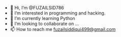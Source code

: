 - 👋 Hi, I’m @FUZAILSID786
- 👀 I’m interested in programming and hacking.
- 🌱 I’m currently learning Python
- 💞️ I’m looking to collaborate on ...
- 📫 How to reach me fuzailsiddiqui499@gmail.com

<!---
FUZAILSID786/FUZAILSID786 is a ✨ special ✨ repository because its `README.md` (this file) appears on your GitHub profile.
You can click the Preview link to take a look at your changes.
--->
